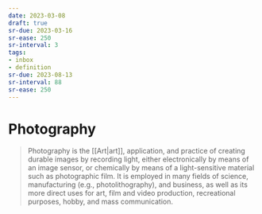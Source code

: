 ```yaml
---
date: 2023-03-08
draft: true
sr-due: 2023-03-16
sr-ease: 250
sr-interval: 3
tags:
- inbox
- definition
sr-due: 2023-08-13
sr-interval: 88
sr-ease: 250
---
```


# Photography

> Photography is the [[Art|art]], application, and practice of creating durable
> images by recording light, either electronically by means of an image sensor,
> or chemically by means of a light-sensitive material such as photographic
> film. It is employed in many fields of science, manufacturing (e.g.,
> photolithography), and business, as well as its more direct uses for art, film
> and video production, recreational purposes, hobby, and mass communication.
